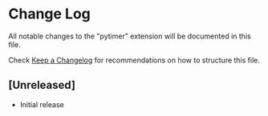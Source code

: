 # Change Log

All notable changes to the "pytimer" extension will be documented in this file.

Check [Keep a Changelog](http://keepachangelog.com/) for recommendations on how to structure this file.

## [Unreleased]

- Initial release